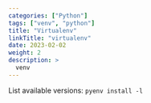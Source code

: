 ```yaml
---
categories: ["Python"]
tags: ["venv", "python"]
title: "Virtualenv"
linkTitle: "virtualenv"
date: 2023-02-02
weight: 2
description: >
  venv
---
```


List available versions: <code>pyenv install -l</code>